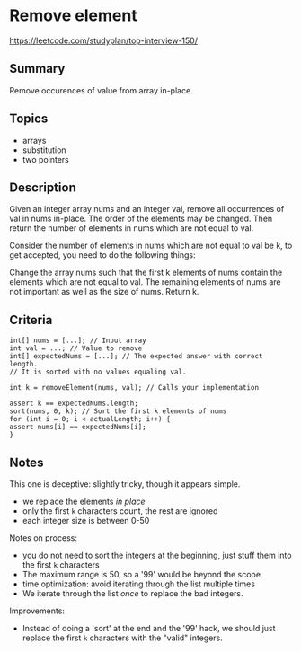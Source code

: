 # Remove element

https://leetcode.com/studyplan/top-interview-150/

## Summary

Remove occurences of value from array in-place.

## Topics

- arrays
- substitution
- two pointers

## Description

Given an integer array nums and an integer val, remove all occurrences of val in nums in-place. The order of the elements may be changed. Then return the number of elements in nums which are not equal to val.

Consider the number of elements in nums which are not equal to val be k, to get accepted, you need to do the following things:

Change the array nums such that the first k elements of nums contain the elements which are not equal to val. The remaining elements of nums are not important as well as the size of nums.
Return k.

## Criteria

```
int[] nums = [...]; // Input array
int val = ...; // Value to remove
int[] expectedNums = [...]; // The expected answer with correct length.
// It is sorted with no values equaling val.

int k = removeElement(nums, val); // Calls your implementation

assert k == expectedNums.length;
sort(nums, 0, k); // Sort the first k elements of nums
for (int i = 0; i < actualLength; i++) {
assert nums[i] == expectedNums[i];
}
```

## Notes

This one is deceptive: slightly tricky, though it appears simple.

- we replace the elements _in place_
- only the first `k` characters count, the rest are ignored
- each integer size is between 0-50

Notes on process:

- you do not need to sort the integers at the beginning, just stuff them into the first `k` characters
- The maximum range is 50, so a '99' would be beyond the scope
- time optimization: avoid iterating through the list multiple times
- We iterate through the list _once_ to replace the bad integers.

Improvements:

- Instead of doing a 'sort' at the end and the '99' hack, we should just replace the first `k` characters with the "valid" integers.
